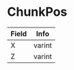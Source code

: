 # ChunkPos

<table><thead><tr><th>Field</th><th>Info</th></tr></thead><tbody>
<tr><td>X</td><td>varint</td></tr>
<tr><td>Z</td><td>varint</td></tr>
</tbody></table>